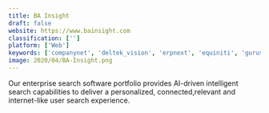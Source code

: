 ```yaml
---
title: BA Insight
draft: false 
website: https://www.bainsight.com
classification: ['']
platform: ['Web']
keywords: ['companynet', 'deltek_vision', 'erpnext', 'equiniti', 'gurus_solutions', 'input_director', 'layer_2_gmbh', 'momenteo', 'multiplicity', 'sirius', 'successfactors_talent_solutions', 'synergy', 'ultramon', 'spacedesk', 'workmethods']
image: 2020/04/BA-Insight.png
---
```

Our enterprise search software portfolio provides AI-driven intelligent search capabilities to deliver a personalized, connected,relevant and internet-like user search experience.
